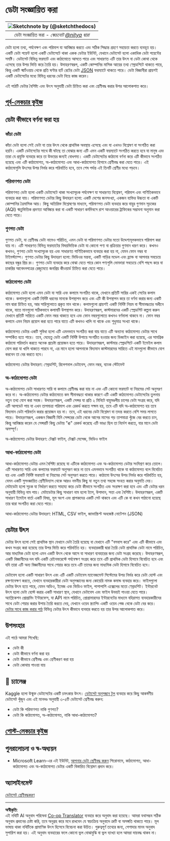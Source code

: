 <!--
CO_OP_TRANSLATOR_METADATA:
{
  "original_hash": "12339119c0165da569a93ddba05f9339",
  "translation_date": "2025-09-06T07:19:03+00:00",
  "source_file": "1-Introduction/03-defining-data/README.md",
  "language_code": "bn"
}
-->
# ডেটা সংজ্ঞায়িত করা

|![ Sketchnote by [(@sketchthedocs)](https://sketchthedocs.dev) ](../../sketchnotes/03-DefiningData.png)|
|:---:|
|ডেটা সংজ্ঞায়িত করা - _স্কেচনোট [@nitya](https://twitter.com/nitya) দ্বারা_ |

ডেটা হলো তথ্য, পর্যবেক্ষণ এবং পরিমাপ যা আবিষ্কার করতে এবং সঠিক সিদ্ধান্ত গ্রহণে সহায়তা করতে ব্যবহৃত হয়। একটি ডেটা পয়েন্ট হলো একটি ডেটাসেটে থাকা একক ডেটার ইউনিট, যেখানে ডেটাসেট হলো একাধিক ডেটা পয়েন্টের সমষ্টি। ডেটাসেট বিভিন্ন ফরম্যাট এবং কাঠামোতে আসতে পারে এবং সাধারণত এটি তার উৎস বা ডেটা কোথা থেকে এসেছে তার উপর ভিত্তি করে তৈরি হয়। উদাহরণস্বরূপ, একটি কোম্পানির মাসিক আয়ের তথ্য স্প্রেডশিটে থাকতে পারে, কিন্তু একটি স্মার্টওয়াচ থেকে প্রতি ঘণ্টার হার্ট রেটের ডেটা [JSON](https://stackoverflow.com/a/383699) ফরম্যাটে থাকতে পারে। ডেটা বিজ্ঞানীরা প্রায়শই একটি ডেটাসেটের মধ্যে বিভিন্ন ধরনের ডেটা নিয়ে কাজ করেন। 

এই পাঠটি ডেটার বৈশিষ্ট্য এবং উৎস অনুযায়ী ডেটা চিহ্নিত করা এবং শ্রেণীবদ্ধ করার উপর আলোকপাত করে।

## [পূর্ব-লেকচার কুইজ](https://ff-quizzes.netlify.app/en/ds/quiz/4)
## ডেটা কীভাবে বর্ণনা করা হয়

### কাঁচা ডেটা
কাঁচা ডেটা হলো সেই ডেটা যা তার উৎস থেকে প্রাথমিক অবস্থায় এসেছে এবং যা এখনও বিশ্লেষণ বা সংগঠিত করা হয়নি। একটি ডেটাসেটের সাথে কী ঘটছে তা বোঝার জন্য এটি এমন একটি ফরম্যাটে সংগঠিত করতে হবে যা মানুষ এবং তারা যে প্রযুক্তি ব্যবহার করে তা উভয়ের জন্যই বোধগম্য। একটি ডেটাসেটের কাঠামো বর্ণনা করে এটি কীভাবে সংগঠিত হয়েছে এবং এটি কাঠামোগত, অ-কাঠামোগত এবং আধা-কাঠামোগত হিসাবে শ্রেণীবদ্ধ করা যেতে পারে। এই কাঠামোগুলি উৎসের উপর নির্ভর করে পরিবর্তিত হবে, তবে শেষ পর্যন্ত এই তিনটি শ্রেণীর মধ্যে পড়বে। 

### পরিমাণগত ডেটা
পরিমাণগত ডেটা হলো একটি ডেটাসেটে থাকা সংখ্যাসূচক পর্যবেক্ষণ যা সাধারণত বিশ্লেষণ, পরিমাপ এবং গাণিতিকভাবে ব্যবহার করা যায়। পরিমাণগত ডেটার কিছু উদাহরণ হলো: একটি দেশের জনসংখ্যা, একজন ব্যক্তির উচ্চতা বা একটি কোম্পানির ত্রৈমাসিক আয়। কিছু অতিরিক্ত বিশ্লেষণের মাধ্যমে, পরিমাণগত ডেটা ব্যবহার করে বায়ুর গুণমান সূচকের (AQI) ঋতুভিত্তিক প্রবণতা আবিষ্কার করা বা একটি সাধারণ কর্মদিবসে রাশ আওয়ারের ট্রাফিকের সম্ভাবনা অনুমান করা যেতে পারে।

### গুণগত ডেটা
গুণগত ডেটা, যা শ্রেণীবদ্ধ ডেটা নামেও পরিচিত, এমন ডেটা যা পরিমাণগত ডেটার মতো উদ্দেশ্যমূলকভাবে পরিমাপ করা যায় না। এটি সাধারণত বিভিন্ন ফরম্যাটের বিষয়ভিত্তিক ডেটা যা কোনো পণ্য বা প্রক্রিয়ার গুণমান ধারণ করে। কখনও কখনও, গুণগত ডেটা সংখ্যাসূচক হয় এবং সাধারণত গাণিতিকভাবে ব্যবহার করা হয় না, যেমন ফোন নম্বর বা টাইমস্ট্যাম্প। গুণগত ডেটার কিছু উদাহরণ হলো: ভিডিওর মন্তব্য, একটি গাড়ির মডেল এবং ব্র্যান্ড বা আপনার সবচেয়ে কাছের বন্ধুর প্রিয় রং। গুণগত ডেটা ব্যবহার করে বোঝা যেতে পারে কোন পণ্যগুলি ভোক্তারা সবচেয়ে বেশি পছন্দ করে বা চাকরির আবেদনপত্রের রেজুমেতে জনপ্রিয় কীওয়ার্ড চিহ্নিত করা যেতে পারে।

### কাঠামোগত ডেটা
কাঠামোগত ডেটা হলো এমন ডেটা যা সারি এবং কলামে সংগঠিত থাকে, যেখানে প্রতিটি সারির একই সেটের কলাম থাকে। কলামগুলো একটি নির্দিষ্ট ধরনের মানকে উপস্থাপন করে এবং এটি কী উপস্থাপন করে তা বর্ণনা করার জন্য একটি নাম দ্বারা চিহ্নিত হয়, আর সারিগুলোতে প্রকৃত মান থাকে। কলামগুলো প্রায়শই একটি নির্দিষ্ট নিয়ম বা সীমাবদ্ধতার অধীনে থাকে, যাতে মানগুলো সঠিকভাবে কলামটি উপস্থাপন করে। উদাহরণস্বরূপ, কাস্টমারদের একটি স্প্রেডশিট কল্পনা করুন যেখানে প্রতিটি সারিতে একটি ফোন নম্বর থাকতে হবে এবং ফোন নম্বরগুলোতে কখনও বর্ণমালা থাকবে না। ফোন নম্বর কলামে এমন নিয়ম প্রয়োগ করা হতে পারে যাতে এটি কখনও খালি না থাকে এবং শুধুমাত্র সংখ্যা থাকে। 

কাঠামোগত ডেটার একটি সুবিধা হলো এটি এমনভাবে সংগঠিত করা যায় যাতে এটি অন্যান্য কাঠামোগত ডেটার সাথে সম্পর্কিত হতে পারে। তবে, যেহেতু ডেটা একটি নির্দিষ্ট উপায়ে সংগঠিত হওয়ার জন্য ডিজাইন করা হয়েছে, এর সামগ্রিক কাঠামো পরিবর্তন করতে অনেক প্রচেষ্টা প্রয়োজন হতে পারে। উদাহরণস্বরূপ, কাস্টমার স্প্রেডশিটে একটি ইমেইল কলাম যোগ করা যা খালি থাকতে পারবে না, এর মানে হলো আপনাকে বিদ্যমান কাস্টমারদের সারিতে এই মানগুলো কীভাবে যোগ করবেন তা বের করতে হবে। 

কাঠামোগত ডেটার উদাহরণ: স্প্রেডশিট, রিলেশনাল ডেটাবেস, ফোন নম্বর, ব্যাংক স্টেটমেন্ট

### অ-কাঠামোগত ডেটা
অ-কাঠামোগত ডেটা সাধারণত সারি বা কলামে শ্রেণীবদ্ধ করা যায় না এবং এটি কোনো ফরম্যাট বা নিয়মের সেট অনুসরণ করে না। অ-কাঠামোগত ডেটার কাঠামোতে কম সীমাবদ্ধতা থাকার কারণে এটি একটি কাঠামোগত ডেটাসেটের তুলনায় নতুন তথ্য যোগ করা সহজ। উদাহরণস্বরূপ, একটি সেন্সর যা প্রতি ২ মিনিটে বায়ুমণ্ডলীয় চাপের ডেটা সংগ্রহ করে, যদি এটি আপডেট পায় যা এখন তাপমাত্রা পরিমাপ এবং রেকর্ড করতে সক্ষম হয়, তবে এটি যদি অ-কাঠামোগত হয় তবে বিদ্যমান ডেটা পরিবর্তন করার প্রয়োজন হয় না। তবে, এই ধরনের ডেটা বিশ্লেষণ বা তদন্ত করতে বেশি সময় লাগতে পারে। উদাহরণস্বরূপ, একজন বিজ্ঞানী যিনি সেন্সরের ডেটা থেকে আগের মাসের গড় তাপমাত্রা খুঁজে বের করতে চান, কিন্তু আবিষ্কার করেন যে সেন্সরটি কিছু ডেটায় "e" রেকর্ড করেছে এটি ভাঙা ছিল তা নির্দেশ করতে, যার মানে ডেটা অসম্পূর্ণ। 

অ-কাঠামোগত ডেটার উদাহরণ: টেক্সট ফাইল, টেক্সট মেসেজ, ভিডিও ফাইল

### আধা-কাঠামোগত ডেটা
আধা-কাঠামোগত ডেটার এমন বৈশিষ্ট্য রয়েছে যা এটিকে কাঠামোগত এবং অ-কাঠামোগত ডেটার সংমিশ্রণ করে তোলে। এটি সাধারণত সারি এবং কলামের ফরম্যাট অনুসরণ করে না তবে এমনভাবে সংগঠিত থাকে যা কাঠামোগত বলে বিবেচিত হয় এবং একটি নির্দিষ্ট ফরম্যাট বা নিয়মের সেট অনুসরণ করতে পারে। কাঠামো উৎসের উপর নির্ভর করে পরিবর্তিত হয়, যেমন একটি সুসংজ্ঞায়িত শ্রেণীবিন্যাস থেকে আরও নমনীয় কিছু যা নতুন তথ্য সহজে সংহত করার অনুমতি দেয়। মেটাডেটা হলো সূচক যা নির্ধারণ করতে সাহায্য করে ডেটা কীভাবে সংগঠিত এবং সংরক্ষণ করা হবে এবং এটি ডেটার ধরন অনুযায়ী বিভিন্ন নাম পায়। মেটাডেটার কিছু সাধারণ নাম হলো ট্যাগ, উপাদান, সত্তা এবং বৈশিষ্ট্য। উদাহরণস্বরূপ, একটি সাধারণ ইমেইল বার্তা একটি বিষয়, মূল অংশ এবং প্রাপকদের একটি সেট থাকবে এবং এটি কে বা কখন পাঠানো হয়েছে তার দ্বারা সংগঠিত করা যেতে পারে। 

আধা-কাঠামোগত ডেটার উদাহরণ: HTML, CSV ফাইল, জাভাস্ক্রিপ্ট অবজেক্ট নোটেশন (JSON)

## ডেটার উৎস

ডেটার উৎস হলো সেই প্রাথমিক স্থান যেখানে ডেটা তৈরি হয়েছে বা যেখানে এটি "বসবাস করে" এবং এটি কীভাবে এবং কখন সংগ্রহ করা হয়েছে তার উপর ভিত্তি করে পরিবর্তিত হয়। ব্যবহারকারী দ্বারা তৈরি ডেটা প্রাথমিক ডেটা নামে পরিচিত, আর মাধ্যমিক ডেটা হলো এমন একটি উৎস থেকে আসে যা সাধারণ ব্যবহারের জন্য ডেটা সংগ্রহ করেছে। উদাহরণস্বরূপ, একটি বিজ্ঞানীদের দল যদি একটি রেইনফরেস্টে পর্যবেক্ষণ সংগ্রহ করে তবে এটি প্রাথমিক ডেটা হিসাবে বিবেচিত হবে এবং যদি তারা এটি অন্য বিজ্ঞানীদের সাথে শেয়ার করে তবে এটি তাদের জন্য মাধ্যমিক ডেটা হিসাবে বিবেচিত হবে। 

ডেটাবেস হলো একটি সাধারণ উৎস এবং এটি একটি ডেটাবেস ম্যানেজমেন্ট সিস্টেমের উপর নির্ভর করে ডেটা হোস্ট এবং রক্ষণাবেক্ষণ করতে, যেখানে ব্যবহারকারীরা ডেটা অনুসন্ধানের জন্য কোয়েরি নামক কমান্ড ব্যবহার করে। ফাইলগুলো ডেটার উৎস হতে পারে, যেমন অডিও, ইমেজ এবং ভিডিও ফাইল, পাশাপাশি এক্সেলের মতো স্প্রেডশিট। ইন্টারনেট উৎস হলো ডেটা হোস্ট করার একটি সাধারণ স্থান, যেখানে ডেটাবেস এবং ফাইল উভয়ই পাওয়া যেতে পারে। অ্যাপ্লিকেশন প্রোগ্রামিং ইন্টারফেস, যা API নামে পরিচিত, প্রোগ্রামারদের ইন্টারনেটের মাধ্যমে বহিরাগত ব্যবহারকারীদের সাথে ডেটা শেয়ার করার উপায় তৈরি করতে দেয়, যেখানে ওয়েব স্ক্র্যাপিং একটি ওয়েব পেজ থেকে ডেটা বের করে। [ডেটার সাথে কাজ করার পাঠ](../../../../../../../../../2-Working-With-Data) বিভিন্ন ডেটার উৎস কীভাবে ব্যবহার করতে হয় তার উপর আলোকপাত করে। 

## উপসংহার

এই পাঠে আমরা শিখেছি:

- ডেটা কী
- ডেটা কীভাবে বর্ণনা করা হয়
- ডেটা কীভাবে শ্রেণীবদ্ধ এবং শ্রেণীকরণ করা হয়
- ডেটা কোথায় পাওয়া যায়

## 🚀 চ্যালেঞ্জ

Kaggle হলো উন্মুক্ত ডেটাসেটের একটি চমৎকার উৎস। [ডেটাসেট অনুসন্ধান টুল](https://www.kaggle.com/datasets) ব্যবহার করে কিছু আকর্ষণীয় ডেটাসেট খুঁজুন এবং এই মানদণ্ড অনুযায়ী ৩-৫টি ডেটাসেট শ্রেণীবদ্ধ করুন:

- ডেটা কি পরিমাণগত নাকি গুণগত?
- ডেটা কি কাঠামোগত, অ-কাঠামোগত, নাকি আধা-কাঠামোগত?

## [পোস্ট-লেকচার কুইজ](https://ff-quizzes.netlify.app/en/ds/quiz/5)

## পুনরালোচনা ও স্ব-অধ্যয়ন

- Microsoft Learn-এর এই ইউনিট, [আপনার ডেটা শ্রেণীবদ্ধ করুন](https://docs.microsoft.com/en-us/learn/modules/choose-storage-approach-in-azure/2-classify-data) শিরোনামে, কাঠামোগত, আধা-কাঠামোগত এবং অ-কাঠামোগত ডেটার একটি বিস্তারিত বিশ্লেষণ প্রদান করে।

## অ্যাসাইনমেন্ট

[ডেটাসেট শ্রেণীবদ্ধকরণ](assignment.md)

---

**অস্বীকৃতি**:  
এই নথিটি AI অনুবাদ পরিষেবা [Co-op Translator](https://github.com/Azure/co-op-translator) ব্যবহার করে অনুবাদ করা হয়েছে। আমরা যথাসম্ভব সঠিক অনুবাদ প্রদানের চেষ্টা করি, তবে অনুগ্রহ করে মনে রাখবেন যে স্বয়ংক্রিয় অনুবাদে ত্রুটি বা অসঙ্গতি থাকতে পারে। মূল ভাষায় থাকা নথিটিকে প্রামাণিক উৎস হিসেবে বিবেচনা করা উচিত। গুরুত্বপূর্ণ তথ্যের জন্য, পেশাদার মানব অনুবাদ সুপারিশ করা হয়। এই অনুবাদ ব্যবহারের ফলে কোনো ভুল বোঝাবুঝি বা ভুল ব্যাখ্যা হলে আমরা দায়বদ্ধ থাকব না।
